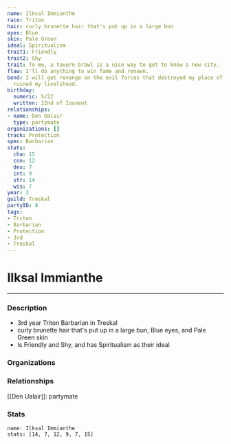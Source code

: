 ```yaml
---
name: Ilksal Immianthe
race: Triton
hair: curly brunette hair that's put up in a large bun
eyes: Blue
skin: Pale Green
ideal: Spiritualism
trait1: Friendly
trait2: Shy
trait: To me, a tavern brawl is a nice way to get to know a new city.
flaw: I'll do anything to win fame and renown.
bond: I will get revenge on the evil forces that destroyed my place of business and
  ruined my livelihood.
birthday:
  numeric: 5/22
  written: 22nd of Iounent
relationships:
- name: Den Ualair
  type: partymate
organizations: []
track: Protection
spec: Barbarian
stats:
  cha: 15
  con: 12
  dex: 7
  int: 9
  str: 14
  wis: 7
year: 3
guild: Treskal
partyID: 8
tags:
- Triton
- Barbarian
- Protection
- 3rd
- Treskal
---
```

# Ilksal Immianthe
---
### Description
- 3rd year Triton Barbarian in Treskal
- curly brunette hair that's put up in a large bun, Blue eyes, and Pale Green skin
- Is Friendly and Shy, and has Spiritualism as their ideal

### Organizations
### Relationships
[[Den Ualair]]: partymate
### Stats
```statblock
name: Ilksal Immianthe
stats: [14, 7, 12, 9, 7, 15]
```